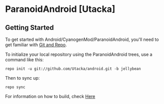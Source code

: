 ParanoidAndroid [Utacka]
===============

Getting Started
---------------

To get started with Android/CyanogenMod/ParanoidAndroid, you'll need to get
familiar with [Git and Repo](http://source.android.com/download/using-repo).

To initialize your local repository using the ParanoidAndroid trees, use a command like this:

    repo init -u git://github.com/Utacka/android.git -b jellybean

Then to sync up:

    repo sync

For information on how to build, check [Here](https://github.com/Utacka/paranoid)
